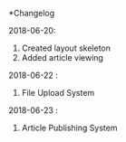 *Changelog

2018-06-20<Shantanu>: 
1. Created layout skeleton
2. Added article viewing

2018-06-22 <Makai>: 
1. File Upload System

2018-06-23 <Srishan>:
1. Article Publishing System
